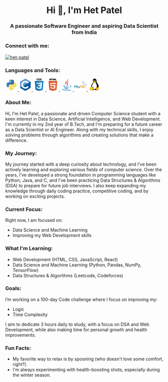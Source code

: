 <h1 align="center">Hi 👋, I'm Het Patel</h1>
<h3 align="center">A passionate Software Engineer and aspiring Data Scientist from India</h3>

<h3 align="left">Connect with me:</h3>
<p align="left">
  <a href="https://linkedin.com/in/het-patel" target="blank">
    <img align="center" src="https://raw.githubusercontent.com/rahuldkjain/github-profile-readme-generator/master/src/images/icons/Social/linked-in-alt.svg" alt="het-patel" height="30" width="40" />
  </a>
</p>

<h3 align="left">Languages and Tools:</h3>
<p align="left">
  <a href="https://www.python.org" target="_blank" rel="noreferrer">
    <img src="https://raw.githubusercontent.com/devicons/devicon/master/icons/python/python-original.svg" alt="python" width="40" height="40"/>
  </a>
  <a href="https://www.cprogramming.com/" target="_blank" rel="noreferrer">
    <img src="https://raw.githubusercontent.com/devicons/devicon/master/icons/c/c-original.svg" alt="c" width="40" height="40"/>
  </a>
  <a href="https://www.w3schools.com/css/" target="_blank" rel="noreferrer">
    <img src="https://raw.githubusercontent.com/devicons/devicon/master/icons/css3/css3-original-wordmark.svg" alt="css3" width="40" height="40"/>
  </a>
  <a href="https://www.w3.org/html/" target="_blank" rel="noreferrer">
    <img src="https://raw.githubusercontent.com/devicons/devicon/master/icons/html5/html5-original-wordmark.svg" alt="html5" width="40" height="40"/>
  </a>
  <a href="https://www.java.com" target="_blank" rel="noreferrer">
    <img src="https://raw.githubusercontent.com/devicons/devicon/master/icons/java/java-original.svg" alt="java" width="40" height="40"/>
  </a>
  <a href="https://www.mysql.com/" target="_blank" rel="noreferrer">
    <img src="https://raw.githubusercontent.com/devicons/devicon/master/icons/mysql/mysql-original-wordmark.svg" alt="mysql" width="40" height="40"/>
  </a>
  <a href="https://www.linux.org/" target="_blank" rel="noreferrer">
    <img src="https://raw.githubusercontent.com/devicons/devicon/master/icons/linux/linux-original.svg" alt="linux" width="40" height="40"/>
  </a>
</p>

<h3 align="left">About Me:</h3>
<p align="left">
  Hi, I'm Het Patel, a passionate and driven Computer Science student with a keen interest in Data Science, Artificial Intelligence, and Web Development. I'm currently in my 2nd year of B.Tech, and I'm preparing for a future career as a Data Scientist or AI Engineer. Along with my technical skills, I enjoy solving problems through algorithms and creating solutions that make a difference.
</p>

<h3 align="left">My Journey:</h3>
<p align="left">
  My journey started with a deep curiosity about technology, and I’ve been actively learning and exploring various fields of computer science. Over the years, I’ve developed a strong foundation in programming languages like Python, Java, and C, and I’ve been practicing Data Structures & Algorithms (DSA) to prepare for future job interviews. I also keep expanding my knowledge through daily coding practice, competitive coding, and by working on exciting projects.
</p>

<h3 align="left">Current Focus:</h3>
<p align="left">
  Right now, I am focused on:
  <ul>
    <li>Data Science and Machine Learning</li>
    <li>Improving my Web Development skills</li>
   
  </ul>
</p>

<h3 align="left">What I'm Learning:</h3>
<p align="left">
  <ul>
    <li>Web Development (HTML, CSS, JavaScript, React)</li>
    <li>Data Science and Machine Learning (Python, Pandas, NumPy, TensorFlow)</li>
    <li>Data Structures & Algorithms (Leetcode, Codeforces)</li>
  </ul>
</p>

<h3 align="left">Goals:</h3>
<p align="left">
  I’m working on a 100-day Code challenge where I focus on improving my:
  <ul>
    <li>Logic</li>
    <li>Time Complexity</li>
  </ul>
</p>
<p align="left">
  I aim to dedicate 3 hours daily to study, with a focus on DSA and Web Development, while also making time for personal growth and health improvements.
</p>

<h3 align="left">Fun Facts:</h3>
<p align="left">
  <ul>
    <li>My favorite way to relax is by spooning (who doesn't love some comfort, right?).</li>
    <li>I'm always experimenting with health-boosting shots, especially during the winter season.</li>
  </ul>
</p>
